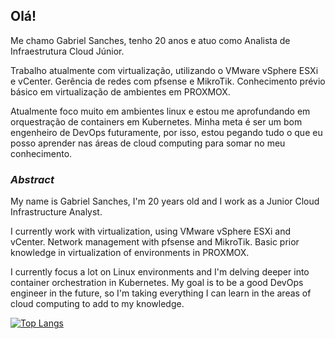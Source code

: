 ## Olá!

Me chamo Gabriel Sanches, tenho 20 anos e atuo como Analista de Infraestrutura Cloud Júnior.

Trabalho atualmente com virtualização, utilizando o VMware vSphere ESXi e vCenter. Gerência de redes com pfsense e MikroTik. Conhecimento prévio básico em virtualização de ambientes em PROXMOX.

Atualmente foco muito em ambientes linux e estou me aprofundando em orquestração de containers em Kubernetes. Minha meta é ser um bom engenheiro de DevOps futuramente, por isso, estou pegando tudo o que eu posso aprender nas áreas de cloud computing para somar no meu conhecimento.

### ***Abstract***

My name is Gabriel Sanches, I'm 20 years old and I work as a Junior Cloud Infrastructure Analyst.

I currently work with virtualization, using VMware vSphere ESXi and vCenter. Network management with pfsense and MikroTik. Basic prior knowledge in virtualization of environments in PROXMOX.

I currently focus a lot on Linux environments and I'm delving deeper into container orchestration in Kubernetes. My goal is to be a good DevOps engineer in the future, so I'm taking everything I can learn in the areas of cloud computing to add to my knowledge.

[![Top Langs](https://github-readme-stats.vercel.app/api/top-langs/?username=gsanchexs\&layout=donut)](https://github.com/gsanchexs/github-readme-stats)
